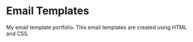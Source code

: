 # Email Templates

My email template portfolio. This email templates are created using HTML and CSS.
